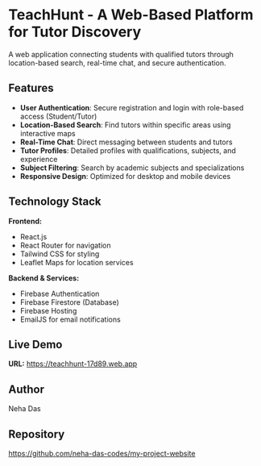 # TeachHunt - A Web-Based Platform for Tutor Discovery

A web application connecting students with qualified tutors through location-based search, real-time chat, and secure authentication.

## Features

- **User Authentication**: Secure registration and login with role-based access (Student/Tutor)
- **Location-Based Search**: Find tutors within specific areas using interactive maps
- **Real-Time Chat**: Direct messaging between students and tutors
- **Tutor Profiles**: Detailed profiles with qualifications, subjects, and experience
- **Subject Filtering**: Search by academic subjects and specializations
- **Responsive Design**: Optimized for desktop and mobile devices

## Technology Stack

**Frontend:**
- React.js
- React Router for navigation
- Tailwind CSS for styling
- Leaflet Maps for location services

**Backend & Services:**
- Firebase Authentication
- Firebase Firestore (Database)
- Firebase Hosting
- EmailJS for email notifications

## Live Demo

**URL:** https://teachhunt-17d89.web.app

## Author

Neha Das

## Repository

https://github.com/neha-das-codes/my-project-website
